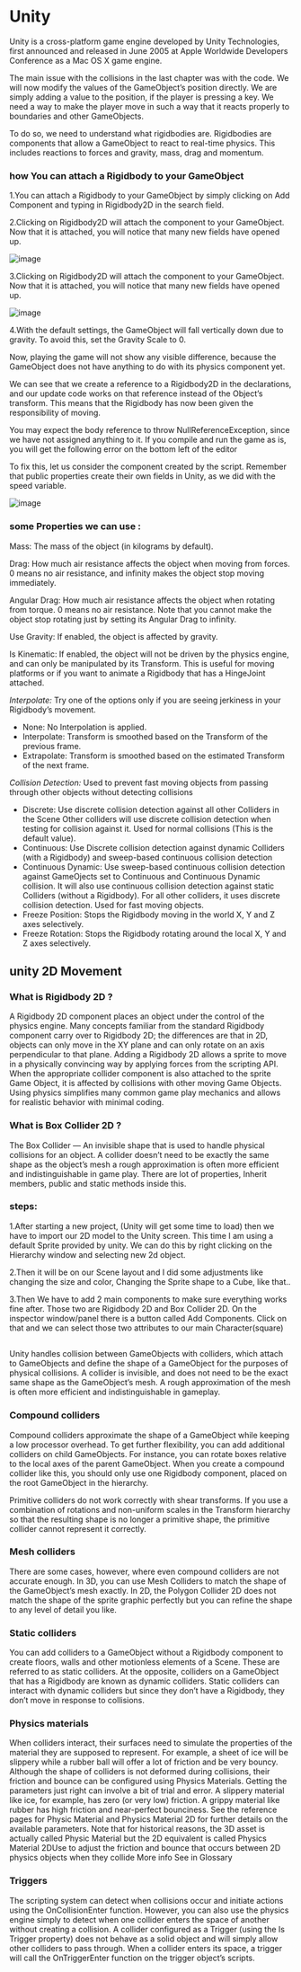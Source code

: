 # Unity

Unity is a cross-platform game engine developed by Unity Technologies, first announced and released in June 2005 at Apple 
Worldwide Developers Conference as a Mac OS X game engine.

The main issue with the collisions in the last chapter was with the code. We will now modify the values of the GameObject’s 
position directly. We are simply adding a value to the position, if the player is pressing a key. We need a way to make the 
player move in such a way that it reacts properly to boundaries and other GameObjects.

To do so, we need to understand what rigidbodies are. Rigidbodies are components that allow a GameObject to react to real-time 
physics. This includes reactions to forces and gravity, mass, drag and momentum.

### how You can attach a Rigidbody to your GameObject

1.You can attach a Rigidbody to your GameObject by simply clicking on Add Component and typing in Rigidbody2D in the search field.

2.Clicking on Rigidbody2D will attach the component to your GameObject. Now that it is attached, you will notice that many new 
fields have opened up.

![image](./img/1/1.jpg)

3.Clicking on Rigidbody2D will attach the component to your GameObject. Now that it is attached, you will notice that many new 
fields have opened up.

![image](./img/1/2.jpg)

4.With the default settings, the GameObject will fall vertically down due to gravity. To avoid this, set the Gravity Scale to 0.

Now, playing the game will not show any visible difference, because the GameObject does not have anything to do with its physics 
component yet.

We can see that we create a reference to a Rigidbody2D in the declarations, and our update code works on that reference instead 
of the Object’s transform. This means that the Rigidbody has now been given the responsibility of moving.

You may expect the body reference to throw NullReferenceException, since we have not assigned anything to it. If you compile and 
run the game as is, you will get the following error on the bottom left of the editor

To fix this, let us consider the component created by the script. Remember that public properties create their own fields in 
Unity, as we did with the speed variable.

![image](./img/1/3.jpg)

### some Properties we can use :


Mass: The mass of the object (in kilograms by default).

Drag: How much air resistance affects the object when moving from forces. 0 means no air resistance, and infinity makes the 
object stop moving immediately.

Angular Drag: How much air resistance affects the object when rotating from torque. 0 means no air resistance. Note that you 
cannot make the object stop rotating just by setting its Angular Drag to infinity.

Use Gravity: If enabled, the object is affected by gravity.

Is Kinematic: If enabled, the object will not be driven by the physics engine, and can only be manipulated by its Transform. This 
is useful for moving platforms or if you want to animate a Rigidbody that has a HingeJoint attached.

*Interpolate:*
Try one of the options only if you are seeing jerkiness in your Rigidbody’s movement.

- None: No Interpolation is applied.
- Interpolate: Transform is smoothed based on the Transform of the previous frame.
- Extrapolate: Transform is smoothed based on the estimated Transform of the next frame.

*Collision Detection:*
Used to prevent fast moving objects from passing through other objects without detecting collisions

- Discrete:	Use discrete collision detection against all other Colliders in the Scene
Other colliders will use discrete collision detection when testing for collision against it. Used for normal collisions (This is 
the default value).
- Continuous: Use Discrete collision detection against dynamic Colliders (with a Rigidbody) and sweep-based continuous 
collision detection
- Continuous Dynamic: Use sweep-based continuous collision detection against GameOjects set to Continuous and Continuous Dynamic 
collision. It will also use continuous collision detection against static Colliders (without a Rigidbody). For all other 
colliders, it uses discrete collision detection. Used for fast moving objects.
- Freeze Position: Stops the Rigidbody moving in the world X, Y and Z axes selectively.
- Freeze Rotation: Stops the Rigidbody rotating around the local X, Y and Z axes selectively.

## unity 2D Movement

### What is Rigidbody 2D ?

A Rigidbody 2D component places an object under the control of the physics engine. Many concepts familiar from the standard
 Rigidbody component carry over to Rigidbody 2D; the differences are that in 2D, objects can only move in the XY plane and can 
 only rotate on an axis perpendicular to that plane. Adding a Rigidbody 2D allows a sprite to move in a physically convincing way 
 by applying forces from the scripting API. When the appropriate collider component is also attached to the sprite Game Object,
 it is affected by collisions with other moving Game Objects. Using physics simplifies many common game play mechanics and allows
 for realistic behavior with minimal coding.

 ### What is Box Collider 2D ?
The Box Collider — An invisible shape that is used to handle physical collisions for an object. A collider doesn’t need to be 
exactly the same shape as the object’s mesh a rough approximation is often more efficient and indistinguishable in game play. 
There are lot of properties, Inherit members, public and static methods inside this.

### steps:
1.After starting a new project, (Unity will get some time to load) then we have to import our 2D model to the Unity screen. This 
time I am using a default Sprite provided by unity. We can do this by right clicking on the Hierarchy window and selecting new 2d 
object.

2.Then it will be on our Scene layout and I did some adjustments like changing the size and color, Changing the Sprite shape to a 
Cube, like that..

3.Then We have to add 2 main components to make sure everything works fine after. Those two are Rigidbody 2D and Box Collider 2D.
 On the inspector window/panel there is a button called Add Components. Click on that and we can select those two attributes to 
 our main Character(square)

## 

Unity handles collision between GameObjects with colliders, which attach to GameObjects and define the shape of a GameObject
 for the purposes of physical collisions. A collider is invisible, and does not need to be the exact same shape as the 
 GameObject’s mesh. A rough approximation of the mesh is often more efficient and indistinguishable in gameplay.

### Compound colliders
Compound colliders approximate the shape of a GameObject while keeping a low processor overhead. To get further flexibility, you 
can add additional colliders on child GameObjects. For instance, you can rotate boxes relative to the local axes of the parent 
GameObject. When you create a compound collider like this, you should only use one Rigidbody
 component, placed on the root GameObject in the hierarchy.

Primitive colliders do not work correctly with shear transforms. If you use a combination of rotations and non-uniform scales in 
the Transform hierarchy so that the resulting shape is no longer a primitive shape, the primitive collider cannot represent it 
correctly.

### Mesh colliders
There are some cases, however, where even compound colliders are not accurate enough. In 3D, you can use Mesh Colliders
 to match the shape of the GameObject’s mesh exactly. In 2D, the Polygon Collider 2D does not match the shape of the sprite
 graphic perfectly but you can refine the shape to any level of detail
 you like.

### Static colliders
You can add colliders to a GameObject without a Rigidbody component to create floors, walls and other motionless elements of a 
Scene. These are referred to as static colliders. At the opposite, colliders on a GameObject that has a Rigidbody are known as 
dynamic colliders. Static colliders can interact with dynamic colliders but since they don’t have a Rigidbody, they don’t move in 
response to collisions.


### Physics materials
When colliders interact, their surfaces need to simulate the properties of the material they are supposed to represent. For 
example, a sheet of ice will be slippery while a rubber ball will offer a lot of friction and be very bouncy. Although the shape 
of colliders is not deformed during collisions, their friction and bounce can be configured using Physics Materials. Getting the 
parameters just right can involve a bit of trial and error. A slippery material like ice, for example, has zero (or very low) 
friction. A grippy material like rubber has high friction and near-perfect bounciness. See the reference pages for Physic 
Material and Physics Material 2D for further details on the available parameters. Note that for historical reasons, the 3D asset 
is actually called Physic Material but the 2D equivalent is called Physics Material 2DUse to adjust the friction and bounce that 
occurs between 2D physics objects when they collide More info See in Glossary 

### Triggers
The scripting system can detect when collisions occur and initiate actions using the OnCollisionEnter function. However, you can 
also use the physics engine simply to detect when one collider enters the space of another without creating a collision. A 
collider configured as a Trigger (using the Is Trigger property) does not behave as a solid object and will simply allow other 
colliders to pass through. When a  collider enters its space, a trigger will call the OnTriggerEnter function on the trigger 
object’s scripts.